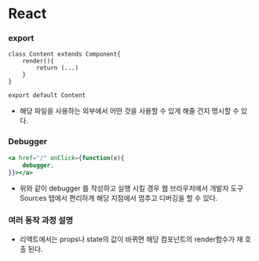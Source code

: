 # React

### export

```tsx
class Content extends Component{
    render(){
        return (...)
    }
}

export default Content
```

* 해당 파일을 사용하는 외부에서 어떤 것을 사용할 수 있게 해줄 건지 명시할 수 있다.

### Debugger

```jsx
<a href="/" onClick={function(e){ 
    debugger;    
}}></a>
```

* 위와 같이 debugger 를 작성하고 실행 시킬 경우 웹 브라우저에서 개발자 도구 Sources 탭에서 편리하게 해당 지점에서 멈추고 디버깅을 할 수 있다.



### 여러 동작 과정 설명

* 리액트에서는 props나 state의 값이 바뀌면 해당 컴포넌트의 render함수가 재 호출 된다.
